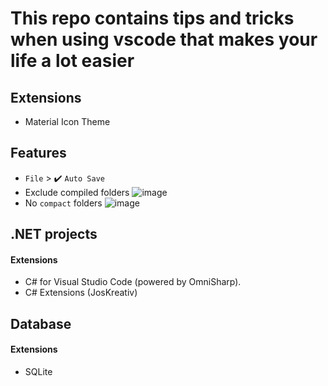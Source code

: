 # This repo contains tips and tricks when using vscode that makes your life a lot easier 

## Extensions
* Material Icon Theme

## Features
* `File` > ✔️ `Auto Save`
* Exclude compiled folders
![image](https://user-images.githubusercontent.com/28957748/126102094-15d03516-a721-45af-aa9e-4bd21e397af0.png)
* No `compact` folders
![image](https://user-images.githubusercontent.com/28957748/126102314-041aaba8-b475-45fc-9c53-a3f212420a9c.png)

## .NET projects
#### Extensions
* C# for Visual Studio Code (powered by OmniSharp).
* C# Extensions (JosKreativ)

## Database
#### Extensions
* SQLite
